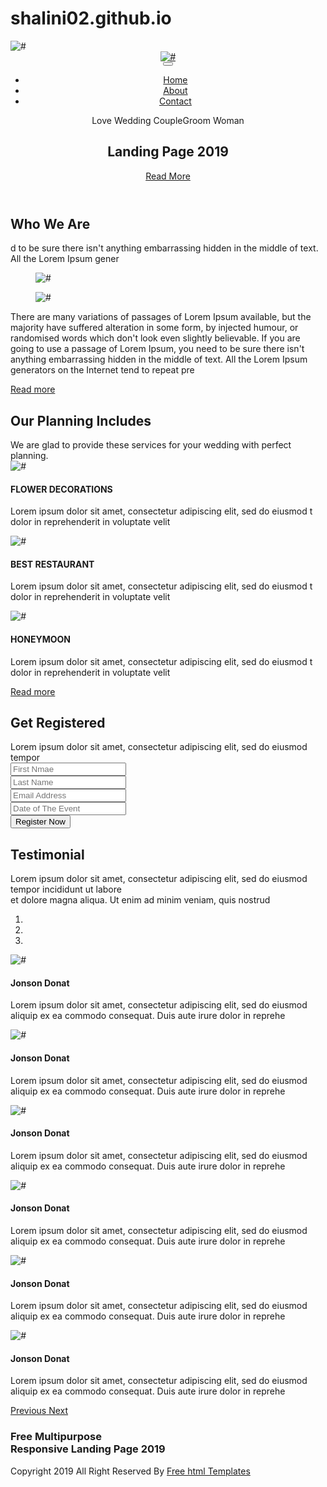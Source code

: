 # shalini02.github.io


<!DOCTYPE html>
<html lang="en">
   <head>
      <!-- basic -->
      <meta charset="utf-8">
      <meta http-equiv="X-UA-Compatible" content="IE=edge">
      <!-- mobile metas -->
      <meta name="viewport" content="width=device-width, initial-scale=1">
      <meta name="viewport" content="initial-scale=1, maximum-scale=1">
      <!-- site metas -->
      <title>blessed</title>
      <meta name="keywords" content="">
      <meta name="description" content="">
      <meta name="author" content="">
      <!-- bootstrap css -->
      <link rel="stylesheet" href="css/bootstrap.min.css">
      <!-- style css -->
      <link rel="stylesheet" href="css/style.css">
      <!-- Responsive-->
      <link rel="stylesheet" href="css/responsive.css">
      <!-- fevicon -->
      <link rel="icon" href="images/fevicon.png" type="image/gif" />
      <!-- Scrollbar Custom CSS -->
      <link rel="stylesheet" href="css/jquery.mCustomScrollbar.min.css">
      <!-- Tweaks for older IEs-->
      <link rel="stylesheet" href="https://netdna.bootstrapcdn.com/font-awesome/4.0.3/css/font-awesome.css">
      <link rel="stylesheet" href="https://cdnjs.cloudflare.com/ajax/libs/fancybox/2.1.5/jquery.fancybox.min.css" media="screen">
      <!--[if lt IE 9]>
      <script src="https://oss.maxcdn.com/html5shiv/3.7.3/html5shiv.min.js"></script>
      <script src="https://oss.maxcdn.com/respond/1.4.2/respond.min.js"></script><![endif]-->
   </head>
   <!-- body -->
   <body class="main-layout">
      <!-- loader  -->
      <div class="loader_bg">
         <div class="loader"><img src="images/loading.gif" alt="#" /></div>
      </div>
      <!-- end loader -->
      <!-- header -->
      <header>
         <!-- header inner -->
         <div  class="head_top">
            <div class="container">
               <div class="header">
                  <div class="row">
                     <div class="col-xl-3 col-lg-3 col-md-3 col-sm-3 col logo_section">
                        <div class="full">
                           <div class="center-desk">
                              <div class="logo">
                                 <a href="index.html"><img src="images/logo.png" alt="#" /></a>
                              </div>
                           </div>
                        </div>
                     </div>
                     <div class="col-xl-9 col-lg-9 col-md-9 col-sm-9">
                        <nav class="navigation navbar navbar-expand-md navbar-dark ">
                           <button class="navbar-toggler" type="button" data-toggle="collapse" data-target="#navbarsExample04" aria-controls="navbarsExample04" aria-expanded="false" aria-label="Toggle navigation">
                           <span class="navbar-toggler-icon"></span>
                           </button>
                           <div class="collapse navbar-collapse" id="navbarsExample04">
                              <ul class="navbar-nav mr-auto">
                                 <li class="nav-item">
                                    <a class="nav-link" href="#"> Home  </a>
                                 </li>
                                 <li class="nav-item">
                                    <a class="nav-link" href="#contact">About</a>
                                 </li>
                                 <li class="nav-item">
                                    <a class="nav-link" href="#">Contact</a>
                                 </li>
                              </ul>
                           </div>
                        </nav>
                     </div>
                  </div>
               </div>
            </div>
            <!-- end header inner -->
            <!-- end header -->
            <!-- banner -->
            <section class="banner_main">
               <div class="container">
                  <div class="row d_flex">
                     <div class="col-md-12">
                        <div class="text-bg">
                           <span> Love Wedding CoupleGroom Woman</span>
                           <h1>Landing Page 2019</h1>
                           <a href="#">Read More</a>
                        </div>
                     </div>
                  </div>
               </div>
            </section>
         </div>
      </header>
      <!-- end banner -->
      <!-- weare -->
      <div class="weare">
         <div class="container">
            <div class="row">
               <div class="col-md-12">
                  <div class="titlepage">
                     <h2>Who We Are</h2>
                     <span>d to be sure there isn't anything embarrassing hidden in the middle of text. All the Lorem Ipsum gener</span>
                  </div>
               </div>
            </div>
            <div class="row">
               <div class="col-md-10 offset-md-1">
                  <div class="row">
                     <div class="col-md-6 margin_boo">
                        <div class="weare_box ">
                           <figure><img src="images/weare_img1.png" alt="#"/></figure>
                        </div>
                     </div>
                     <div class="col-md-6">
                        <div class="weare_box">
                           <figure><img src="images/weare_img2.png" alt="#"/></figure>
                        </div>
                     </div>
                  </div>
               </div>
               <div class="col-md-12">
                  <div class="weare_box">
                     <p>There are many variations of passages of Lorem Ipsum available, but the majority have suffered alteration in some form, by injected humour, or randomised words which don't look even slightly believable. If you are going to use a passage of Lorem Ipsum, you need to be sure there isn't anything embarrassing hidden in the middle of text. All the Lorem Ipsum generators on the Internet tend to repeat pre</p>
                     <a class="read_more" href="#">Read more</a>
                  </div>
               </div>
            </div>
         </div>
      </div>
      <!-- weare -->
      <!-- Our -->
      <div id="" class="Our">
         <div class="container">
            <div class="row">
               <div class="col-md-12">
                  <div class="titlepage">
                     <h2>Our Planning Includes</h2>
                     <span>We are glad to provide these services for your wedding with perfect planning.</span>
                  </div>
               </div>
            </div>
            <div class="row">
               <div class="col-md-4">
                  <div class="Our_box">
                     <i><img src="images/plan1.png" alt="#"/></i>
                     <h4>FLOWER DECORATIONS</h4>
                     <p>Lorem ipsum dolor sit amet, consectetur adipiscing elit, sed do eiusmod t dolor in reprehenderit in voluptate velit</p>
                  </div>
               </div>
               <div class="col-md-4">
                  <div class="Our_box">
                     <i><img src="images/plan2.png" alt="#"/></i>
                     <h4>BEST RESTAURANT</h4>
                     <p>Lorem ipsum dolor sit amet, consectetur adipiscing elit, sed do eiusmod t dolor in reprehenderit in voluptate velit</p>
                  </div>
               </div>
               <div class="col-md-4">
                  <div class="Our_box">
                     <i><img src="images/plan3.png" alt="#"/></i>
                     <h4>HONEYMOON</h4>
                     <p>Lorem ipsum dolor sit amet, consectetur adipiscing elit, sed do eiusmod t dolor in reprehenderit in voluptate velit</p>
                  </div>
               </div>
               <div class="col-md-12">
                  <a class="read_more" href="#">Read more</a>
               </div>
            </div>
         </div>
      </div>
      <!-- end Our -->
      <!-- regist -->
      <div id="regist" class="regist">
         <div class="container">
            <div class="row">
               <div class="col-md-12">
                  <div class="titlepage">
                     <h2>Get Registered</h2>
                     <span>Lorem ipsum dolor sit amet, consectetur adipiscing elit, sed do eiusmod tempor</span>
                  </div>
               </div>
            </div>
         </div>
         <div class="container">
            <div class="row">
               <div class="col-md-12 ">
                  <form class="main_form">
                     <div class="row">
                        <div class="col-md-6 ">
                           <input class="contactus" placeholder="First Nmae" type="text" name="First Nmae">
                        </div>
                        <div class="col-md-6">
                           <input class="contactus" placeholder="Last Name" type="text" name=" Last Name">
                        </div>
                        <div class="col-md-6">
                           <input class="contactus" placeholder="Email Address" type="text" name="Email Address">
                        </div>
                        <div class="col-md-6">
                           <input class="contactus" placeholder="Date of The Event " type="text" name="Date of The Event ">
                        </div>
                        <div class="col-sm-12">
                           <button class="register">Register Now</button>
                        </div>
                     </div>
                  </form>
               </div>
            </div>
         </div>
      </div>
      <!-- end regist -->
      <!-- testimonial -->
      <div class="testimonial">
         <div class="container">
            <div class="row">
               <div class="col-md-12">
                  <div class="titlepage">
                     <h2>Testimonial</h2>
                     <p>Lorem ipsum dolor sit amet, consectetur adipiscing elit, sed do eiusmod tempor incididunt ut labore<br> et dolore magna aliqua. Ut enim ad minim veniam, quis nostrud  </p>
                  </div>
               </div>
            </div>
            <div class="row">
               <div class="col-md-12">
                  <div id="myCarousel" class="carousel slide testimonial_Carousel " data-ride="carousel">
                     <ol class="carousel-indicators">
                        <li data-target="#myCarousel" data-slide-to="0" class="active"></li>
                        <li data-target="#myCarousel" data-slide-to="1"></li>
                        <li data-target="#myCarousel" data-slide-to="2"></li>
                     </ol>
                     <div class="carousel-inner">
                        <div class="carousel-item active">
                           <div class="container">
                              <div class="carousel-caption ">
                                 <div class="row">
                                    <div  class="col-md-6">
                                       <div class="test_box">
                                          <div class="jons">
                                             <i><img src="images/jons_img1.png" alt="#"/></i>
                                             <h4>Jonson Donat</h4>
                                          </div>
                                          <p>Lorem ipsum dolor sit amet, consectetur adipiscing elit, sed do eiusmod aliquip ex ea commodo consequat. Duis aute irure dolor in reprehe</p>
                                       </div>
                                    </div>
                                    <div  class="col-md-6">
                                       <div class="test_box">
                                          <div class="jons">
                                             <i><img src="images/jons_img2.png" alt="#"/></i>
                                             <h4>Jonson Donat</h4>
                                          </div>
                                          <p>Lorem ipsum dolor sit amet, consectetur adipiscing elit, sed do eiusmod aliquip ex ea commodo consequat. Duis aute irure dolor in reprehe</p>
                                       </div>
                                    </div>
                                 </div>
                              </div>
                           </div>
                        </div>
                        <div class="carousel-item">
                           <div class="container">
                              <div class="carousel-caption">
                                 <div class="row">
                                    <div  class="col-md-6">
                                       <div class="test_box">
                                          <div class="jons">
                                             <i><img src="images/jons_img1.png" alt="#"/></i>
                                             <h4>Jonson Donat</h4>
                                          </div>
                                          <p>Lorem ipsum dolor sit amet, consectetur adipiscing elit, sed do eiusmod aliquip ex ea commodo consequat. Duis aute irure dolor in reprehe</p>
                                       </div>
                                    </div>
                                    <div  class="col-md-6">
                                       <div class="test_box">
                                          <div class="jons">
                                             <i><img src="images/jons_img2.png" alt="#"/></i>
                                             <h4>Jonson Donat</h4>
                                          </div>
                                          <p>Lorem ipsum dolor sit amet, consectetur adipiscing elit, sed do eiusmod aliquip ex ea commodo consequat. Duis aute irure dolor in reprehe</p>
                                       </div>
                                    </div>
                                 </div>
                              </div>
                           </div>
                        </div>
                        <div class="carousel-item">
                           <div class="container">
                              <div class="carousel-caption">
                                 <div class="row">
                                    <div  class="col-md-6">
                                       <div class="test_box">
                                          <div class="jons">
                                             <i><img src="images/jons_img1.png" alt="#"/></i>
                                             <h4>Jonson Donat</h4>
                                          </div>
                                          <p>Lorem ipsum dolor sit amet, consectetur adipiscing elit, sed do eiusmod aliquip ex ea commodo consequat. Duis aute irure dolor in reprehe</p>
                                       </div>
                                    </div>
                                    <div  class="col-md-6">
                                       <div class="test_box">
                                          <div class="jons">
                                             <i><img src="images/jons_img2.png" alt="#"/></i>
                                             <h4>Jonson Donat</h4>
                                          </div>
                                          <p>Lorem ipsum dolor sit amet, consectetur adipiscing elit, sed do eiusmod aliquip ex ea commodo consequat. Duis aute irure dolor in reprehe</p>
                                       </div>
                                    </div>
                                 </div>
                              </div>
                           </div>
                        </div>
                     </div>
                     <a class="carousel-control-prev" href="#myCarousel" role="button" data-slide="prev">
                     <span class="carousel-control-prev-icon" aria-hidden="true"></span>
                     <span class="sr-only">Previous</span>
                     </a>
                     <a class="carousel-control-next" href="#myCarousel" role="button" data-slide="next">
                     <span class="carousel-control-next-icon" aria-hidden="true"></span>
                     <span class="sr-only">Next</span>
                     </a>
                  </div>
               </div>
            </div>
         </div>
      </div>
      <!-- end testimonial -->
      <!--  footer -->
      <footer>
         <div class="footer">
            <div class="container">
               <div class="row">
                  <div class="col-md-10 offset-md-1">
                     <div class="cont">
                        <h3> <strong class="multi"> Free Multipurpose</strong><br>
                           Responsive Landing Page 2019
                        </h3>
                     </div>
                  </div>
               </div>
            </div>
            <div class="copyright">
               <div class="container">
                  <div class="row">
                     <div class="col-md-12">
                        <p>Copyright 2019 All Right Reserved By <a href="https://html.design/"> Free  html Templates</a></p>
                     </div>
                  </div>
               </div>
            </div>
         </div>
      </footer>
      <!-- end footer -->
      <!-- Javascript files-->
      <script src="js/jquery.min.js"></script>
      <script src="js/popper.min.js"></script>
      <script src="js/bootstrap.bundle.min.js"></script>
      <script src="js/jquery-3.0.0.min.js"></script>
      <script src="js/plugin.js"></script>
      <!-- sidebar -->
      <script src="js/jquery.mCustomScrollbar.concat.min.js"></script>
      <script src="js/custom.js"></script>
      <script src="https:cdnjs.cloudflare.com/ajax/libs/fancybox/2.1.5/jquery.fancybox.min.js"></script>
   </body>
</html>

